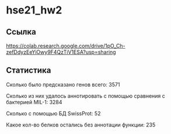 # hse21_hw2

## Ссылка
https://colab.research.google.com/drive/1pO_Ch-zefDdyzEeYiOwy9F4QzTiV1ESA?usp=sharing

## Статистика

Cколько было предсказано генов всего: 3571

Cколько из них удалось аннотировать с помощью сравнения с бактерией MIL-1: 3284

Cколько с помощью БД SwissProt: 52

Какое кол-во белков остались без аннотации функции: 235

